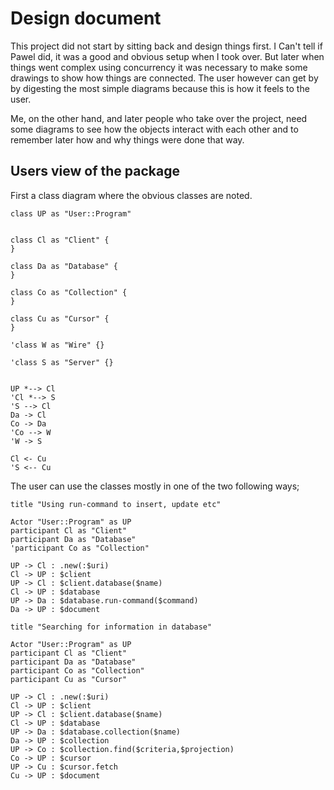 # Design document

This project did not start by sitting back and design things first. I Can't tell if Pawel did, it was a good and obvious setup when I took over. But later when things went complex using concurrency it was necessary to make some drawings to show how things are connected. The user however can get by by digesting the most simple diagrams because this is how it feels to the user.

Me, on the other hand, and later people who take over the project, need some diagrams to see how the objects interact with each other and to remember later how and why things were done that way.


## Users view of the package

First a class diagram where the obvious classes are noted.

```plantuml
class UP as "User::Program"


class Cl as "Client" {
}

class Da as "Database" {
}

class Co as "Collection" {
}

class Cu as "Cursor" {
}

'class W as "Wire" {}

'class S as "Server" {}


UP *--> Cl
'Cl *--> S
'S --> Cl
Da -> Cl
Co -> Da
'Co --> W
'W -> S

Cl <- Cu
'S <-- Cu

```

The user can use the classes mostly in one of the two following ways;

```plantuml
title "Using run-command to insert, update etc"

Actor "User::Program" as UP
participant Cl as "Client"
participant Da as "Database"
'participant Co as "Collection"

UP -> Cl : .new(:$uri)
Cl -> UP : $client
UP -> Cl : $client.database($name)
Cl -> UP : $database
UP -> Da : $database.run-command($command)
Da -> UP : $document

```

```plantuml
title "Searching for information in database"

Actor "User::Program" as UP
participant Cl as "Client"
participant Da as "Database"
participant Co as "Collection"
participant Cu as "Cursor"

UP -> Cl : .new(:$uri)
Cl -> UP : $client
UP -> Cl : $client.database($name)
Cl -> UP : $database
UP -> Da : $database.collection($name)
Da -> UP : $collection
UP -> Co : $collection.find($criteria,$projection)
Co -> UP : $cursor
UP -> Cu : $cursor.fetch
Cu -> UP : $document
```
